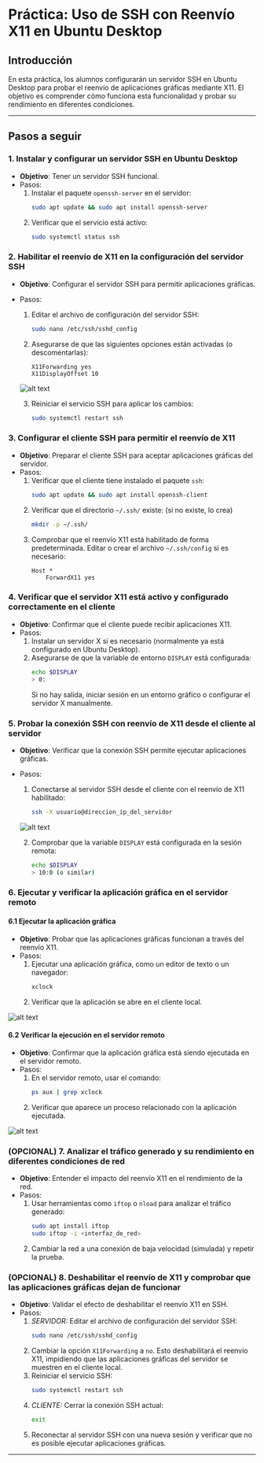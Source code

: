 # Práctica: Uso de SSH con Reenvío X11 en Ubuntu Desktop

## Introducción
En esta práctica, los alumnos configurarán un servidor SSH en Ubuntu Desktop para probar el reenvío de aplicaciones gráficas mediante X11. El objetivo es comprender cómo funciona esta funcionalidad y probar su rendimiento en diferentes condiciones.

---

## **Pasos a seguir**

### 1. Instalar y configurar un servidor SSH en Ubuntu Desktop
- **Objetivo**: Tener un servidor SSH funcional.
- Pasos:
  1. Instalar el paquete `openssh-server` en el servidor:
     ```bash
     sudo apt update && sudo apt install openssh-server
     ```
  2. Verificar que el servicio está activo:
     ```bash
     sudo systemctl status ssh
     ```


### 2. Habilitar el reenvío de X11 en la configuración del servidor SSH
- **Objetivo**: Configurar el servidor SSH para permitir aplicaciones gráficas.
- Pasos:
  1. Editar el archivo de configuración del servidor SSH:
     ```bash
     sudo nano /etc/ssh/sshd_config
     ```
  2. Asegurarse de que las siguientes opciones están activadas (o descomentarlas):
     ```
     X11Forwarding yes
     X11DisplayOffset 10
     ```
  ![alt text](z1.png)
  
  3. Reiniciar el servicio SSH para aplicar los cambios:
     ```bash
     sudo systemctl restart ssh
     ```

### 3. Configurar el cliente SSH para permitir el reenvío de X11
- **Objetivo**: Preparar el cliente SSH para aceptar aplicaciones gráficas del servidor.
- Pasos:
  1. Verificar que el cliente tiene instalado el paquete `ssh`:
     ```bash
     sudo apt update && sudo apt install openssh-client
     ```
  2. Verificar que el directorio `~/.ssh/` existe: (si no existe, lo crea)
     ```bash
     mkdir -p ~/.ssh/
     ```
  3. Comprobar que el reenvío X11 está habilitado de forma predeterminada. Editar o crear el archivo `~/.ssh/config` si es necesario:
     ```
     Host *
         ForwardX11 yes
     ```

### 4. Verificar que el servidor X11 está activo y configurado correctamente en el cliente
- **Objetivo**: Confirmar que el cliente puede recibir aplicaciones X11.
- Pasos:
  1. Instalar un servidor X si es necesario (normalmente ya está configurado en Ubuntu Desktop).
  2. Asegurarse de que la variable de entorno `DISPLAY` está configurada:
     ```bash
     echo $DISPLAY
     > 0:
     ```
     Si no hay salida, iniciar sesión en un entorno gráfico o configurar el servidor X manualmente.

### 5. Probar la conexión SSH con reenvío de X11 desde el cliente al servidor
- **Objetivo**: Verificar que la conexión SSH permite ejecutar aplicaciones gráficas.
- Pasos:
  1. Conectarse al servidor SSH desde el cliente con el reenvío de X11 habilitado:
     ```bash
     ssh -X usuario@direccion_ip_del_servidor
     ```
  ![alt text](z5.png)
  
  2. Comprobar que la variable `DISPLAY` está configurada en la sesión remota:
     ```bash
     echo $DISPLAY
     > 10:0 (o similar)
     ```

### 6. Ejecutar y verificar la aplicación gráfica en el servidor remoto

#### 6.1 Ejecutar la aplicación gráfica
- **Objetivo**: Probar que las aplicaciones gráficas funcionan a través del reenvío X11.
- Pasos:
  1. Ejecutar una aplicación gráfica, como un editor de texto o un navegador:
     ```bash
     xclock
     ```
  2. Verificar que la aplicación se abre en el cliente local.

![alt text](z61.png)

#### 6.2 Verificar la ejecución en el servidor remoto
- **Objetivo**: Confirmar que la aplicación gráfica está siendo ejecutada en el servidor remoto.
- Pasos:
  1. En el servidor remoto, usar el comando:
     ```bash
     ps aux | grep xclock
     ```
  2. Verificar que aparece un proceso relacionado con la aplicación ejecutada.

![alt text](z62.png)

### (OPCIONAL) 7. Analizar el tráfico generado y su rendimiento en diferentes condiciones de red
- **Objetivo**: Entender el impacto del reenvío X11 en el rendimiento de la red.
- Pasos:
  1. Usar herramientas como `iftop` o `nload` para analizar el tráfico generado:
     ```bash
     sudo apt install iftop
     sudo iftop -i <interfaz_de_red>
     ```
  2. Cambiar la red a una conexión de baja velocidad (simulada) y repetir la prueba.

### (OPCIONAL) 8. Deshabilitar el reenvío de X11 y comprobar que las aplicaciones gráficas dejan de funcionar
- **Objetivo**: Validar el efecto de deshabilitar el reenvío X11 en SSH.
- Pasos:
  1. *SERVIDOR:* Editar el archivo de configuración del servidor SSH:
     ```bash
     sudo nano /etc/ssh/sshd_config
     ```
  2. Cambiar la opción `X11Forwarding` a `no`. Esto deshabilitará el reenvío X11, impidiendo que las aplicaciones gráficas del servidor se muestren en el cliente local.
  3. Reiniciar el servicio SSH:
     ```bash
     sudo systemctl restart ssh
     ```
  4. *CLIENTE:* Cerrar la conexión SSH actual:
     ```bash
     exit
     ```
  5. Reconectar al servidor SSH con una nueva sesión y verificar que no es posible ejecutar aplicaciones gráficas.

---


